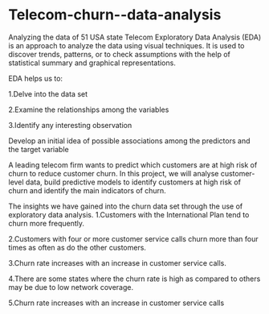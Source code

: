 # Telecom-churn--data-analysis
Analyzing the data of 51  USA state Telecom
Exploratory Data Analysis (EDA) is an approach to analyze the data using visual techniques. It is used to discover trends, patterns, or to check assumptions with the help of statistical summary and graphical representations.

EDA helps us to:

1.Delve into the data set

2.Examine the relationships among the variables

3.Identify any interesting observation

Develop an initial idea of possible associations among the predictors and the target variable

A leading telecom firm wants to predict which customers are at high risk of churn to reduce customer churn. In this project, we will analyse customer-level data, build predictive models to identify customers at high risk of churn and identify the main indicators of churn.

The insights we have gained into the churn data set through the use of exploratory data analysis.
1.Customers with the International Plan tend to churn more frequently.

2.Customers with four or more customer service calls churn more than four times as often as do the other customers.

3.Churn rate increases with an increase in customer service calls.

4.There are some states where the churn rate is high as compared to others may be due to low network coverage.

5.Churn rate increases with an increase in customer service calls
